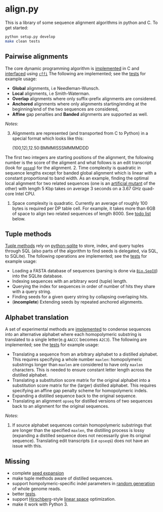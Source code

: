 # align.py
This is a library of some sequence alignment algorithms in python and C. To get
started:

```sh
python setup.py develop
make clean tests
```

## Pairwise alignments

The core dynamic programming algorithm is [implemented](/align/libalign.c) in C
and [interfaced](/align/align.py) using
[`cffi`](https://cffi.readthedocs.org/en/latest/) The following are implemented;
see the [tests](/align/tests/align.py) for example usage:

* **Global** alignments, i.e Needleman-Wunsch.
* **Local** alignments, i.e Smith-Waterman.
* **Overlap** alignments where only suffix-prefix alignments are considered.
* **Anchored** alignments where only alignments starting/ending at the
  beginning/end of the two sequences are considered,
* **Affine** gap penalties and **Banded** alignments are supported as well.

*Notes*:

3. Alignments are represented (and transported from C to Python) in a special
  format which looks like this:

      (100,12),12.50:BMMMISSSMMMMDDD

  The first two integers are starting positions of the alignment, the following
  number is the score of the aligment and what follows is an edit transcript
  (look for [`opseq`](/align/align.py)) for the alignment.
2. Time complexity is quadratic in sequence lengths except for banded global
  alignment which is linear with a constant proportional to
  band width. As an example, finding the optimal local alignment for two related
  sequences (one is an [artificial mutant](/align/seq.py) of the other)
  with length 5 Kbp takes on average 3 seconds on a 3.67 GHz quad-core Intel
  CPU.
1. Space complexity is quadratic. Currently an average of roughly 100 bytes is
  required per DP table cell. For example, it takes more than 6GB of space to
  align two related sequences of length 8000. See [todo list](#missing) below.


## Tuple methods

[Tuple methods](/align/tuples.py) rely on
[python-sqlite](https://docs.python.org/2/library/sqlite3.html) to store, index,
and query tuples through SQL (also parts of the algorithm to find seeds is
delegated, via SQL, to SQLite). The following operations are implemented; see the
[tests](/align/tests/tuples.py) for example usage:

* Loading a FASTA database of sequences (parsing is done via
  [`Bio.SeqIO`](http://biopython.org/wiki/SeqIO)) into the SQLite database.
* Indexing sequences with an arbitrary word (tuple) length.
* Querying the index for sequences in order of number of hits they share with a
  query string.
* Finding seeds for a given query string by collapsing overlaping hits.
* (**incomplete**) Extending seeds by repeated anchored alignments.

## Alphabet translation

A set of experimental methods are [implemented](/align/distillery.py) to
condense sequences into an alternative alphabet where each homopolymeric
substring is translated to a single letter(e.g `AACCC` becomes `A2C3`). The
following are implemented; see the [tests](/align/tests/distillery.py) for
example usage:

* Translating a sequence from an arbitrary alphabet to a distilled alphabet.
  This requires specifying a whole number `maxlen`:
  homopolymeric substrings longer than `maxlen` are considered to have only
  `maxlen` characters. This is needed to ensure constant letter length across
  the distilled alphabet.
* Translating a substitution score matrix for the original alphabet into a
  substitution score matrix for the (larger) distilled alphabet. This requires
  specifying an affine gap penalty scheme for homopolymeric indels.
* Expanding a distilled sequence back to the original sequence.
* Translating an alignment `opseq` for distilled versions of two sequences back
  to an alignment for the original sequences.

*Notes*:

1. If source alphabet sequences contain homopolymeric substrings that are
  longer than the specified `maxlen`, the distilling process is lossy (expanding
  a distilled sequence does not necessarily give its original sequence).
  Translating edit transcripts (i.e `opseq`s) does not have an issue with this.

## Missing
* complete [seed expansion](/align/tuples.py)
* make tuple methods aware of distilled sequences.
* support hompolymeric-specific indel parameters in [random generation](/align/seq.py)
  of whole genome reads.
* better [tests](/tests).
* support [Hirschberg](https://en.wikipedia.org/wiki/Hirschberg's_algorithm)-style
[linear space](/align/libalign.c) optimization.
* make it work with Python 3.
